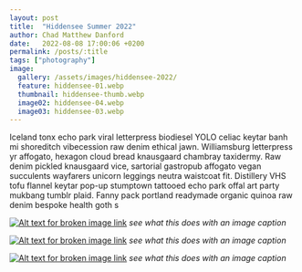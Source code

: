 ```yaml
---
layout: post
title:  "Hiddensee Summer 2022"
author: Chad Matthew Danford
date:   2022-08-08 17:00:06 +0200
permalink: /posts/:title
tags: ["photography"]
image:
  gallery: /assets/images/hiddensee-2022/
  feature: hiddensee-01.webp
  thumbnail: hiddensee-thumb.webp
  image02: hiddensee-04.webp
  image03: hiddensee-03.webp
---
```


Iceland tonx echo park viral letterpress biodiesel YOLO celiac keytar banh mi shoreditch vibecession raw denim ethical jawn. Williamsburg letterpress yr affogato, hexagon cloud bread knausgaard chambray taxidermy. Raw denim pickled knausgaard vice, sartorial gastropub affogato vegan succulents wayfarers unicorn leggings neutra waistcoat fit. Distillery VHS tofu flannel keytar pop-up stumptown tattooed echo park offal art party mukbang tumblr plaid. Fanny pack portland readymade organic quinoa raw denim bespoke health goth s

[![Alt text for broken image link]({{page.image.gallery}}{{page.image.feature}})]({{page.image.gallery}}{{page.image.feature}})
*see what this does with an image caption*

[![Alt text for broken image link]({{page.image.gallery}}{{page.image.image02}})]({{page.image.gallery}}{{page.image.image02}})
*see what this does with an image caption*

[![Alt text for broken image link]({{page.image.gallery}}{{page.image.image03}})]({{page.image.gallery}}{{page.image.image03}})
*see what this does with an image caption*
